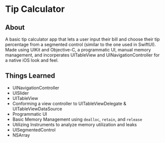 # Tip Calculator
## About
A basic tip calculator app that lets a user input their bill and choose their tip percentage from a segmented control (similar to the one used in SwiftUI). Made using UIKit and Objective-C, a programmatic UI, manual memory management, and incorperates UITableView and UINavigationController for a native iOS look and feel.

## Things Learned
- UINavigationController
- UISlider
- UITableView
- Conforming a view controller to UITableViewDelegate & UITableViewDataSource
- Programmatic UI
- Basic Memory Management using `dealloc`, `retain`, and `release`
- Utilizing Instruments to analyze memory utilization and leaks
- UISegmentedControl
- NSArray
